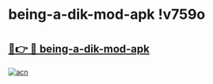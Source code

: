 # being-a-dik-mod-apk !v759o

# <h2><a href="https://5mrtaf.esa.edu.pl?title=being-a-dik-mod-apk&ref=v759o">🔗👉 🔴 being-a-dik-mod-apk</a></h2>

[![acn](https://github.com/user-attachments/assets/0f9c940e-d8b0-45ae-aac7-cd30a18b3e1c)](https://5mrtaf.esa.edu.pl?title=being-a-dik-mod-apk&ref=v759o)

